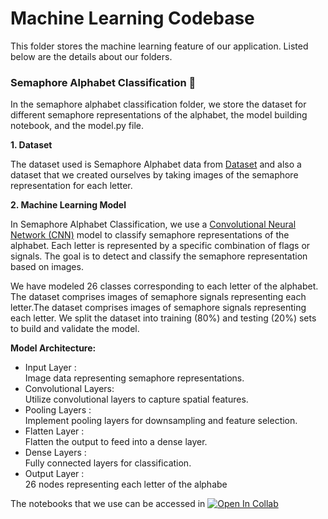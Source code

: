 # Machine Learning Codebase 

This folder stores the machine learning feature of our application. Listed below are the details about our folders.

### Semaphore Alphabet Classification 🚩

<p>In the semaphore alphabet classification folder, we store the dataset for different semaphore representations of the alphabet, the model building notebook, and the model.py file.</p>

**1. Dataset**

The dataset used is Semaphore Alphabet data from [Dataset](https://data.mendeley.com/datasets/tc5tnchrs2/) and also a dataset that we created ourselves by taking images of the semaphore representation for each letter.

**2. Machine Learning Model**

In Semaphore Alphabet Classification, we use a [Convolutional Neural Network (CNN)](https://www.tensorflow.org/tutorials/images/cnn) model to classify semaphore representations of the alphabet. Each letter is represented by a specific combination of flags or signals. The goal is to detect and classify the semaphore representation based on images.

We have modeled 26 classes corresponding to each letter of the alphabet. The dataset comprises images of semaphore signals representing each letter.The dataset comprises images of semaphore signals representing each letter. We split the dataset into training (80%) and testing (20%) sets to build and validate the model.

  **Model Architecture:**
  
   - Input Layer :  
     Image data representing semaphore representations.
   - Convolutional Layers:  
     Utilize convolutional layers to capture spatial features.
   - Pooling Layers :  
     Implement pooling layers for downsampling and feature selection.
   - Flatten Layer :  
     Flatten the output to feed into a dense layer.
   - Dense Layers :  
     Fully connected layers for classification.
   - Output Layer :  
     26 nodes representing each letter of the alphabe


The notebooks that we use can be accessed in [![Open In Collab](https://colab.research.google.com/assets/colab-badge.svg)](https://colab.research.google.com/drive/1y6WgvWIS6GivMgv8crTgY6gZE9Kg_hmy?usp=sharing) 
  



